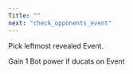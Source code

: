 ```yaml
---
Title: ""
next: "check_opponents_event"
---
```


Pick leftmost revealed Event.

Gain 1 Bot power if ducats on Event
